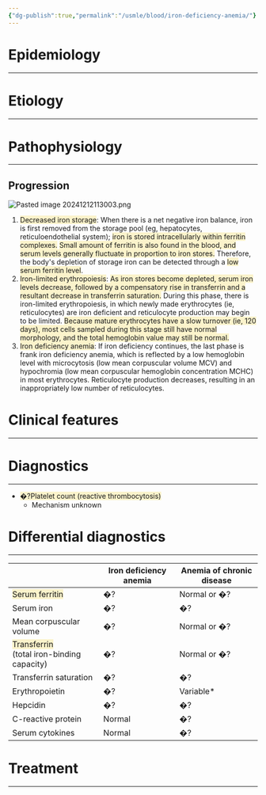 ```yaml
---
{"dg-publish":true,"permalink":"/usmle/blood/iron-deficiency-anemia/"}
---
```


# Epidemiology
---


# Etiology
---


# Pathophysiology
---
## Progression
![Pasted image 20241212113003.png](/img/user/appendix/Pasted%20image%2020241212113003.png)

1. <span style="background:rgba(240, 200, 0, 0.2)">Decreased iron storage</span>:  When there is a net negative iron balance, iron is first removed from the storage pool (eg, hepatocytes, reticuloendothelial system); <span style="background:rgba(240, 200, 0, 0.2)">iron is stored intracellularly within ferritin complexes.</span>  <span style="background:rgba(240, 200, 0, 0.2)">Small amount of ferritin is also found in the blood, and serum levels generally fluctuate in proportion to iron stores.</span>  Therefore, the body's depletion of storage iron can be detected through a <span style="background:rgba(240, 200, 0, 0.2)">low serum ferritin level</span>.
2. <span style="background:rgba(240, 200, 0, 0.2)">Iron-limited erythropoiesis</span>:  <span style="background:rgba(240, 200, 0, 0.2)">As iron stores become depleted, serum iron levels decrease, followed by a compensatory rise in transferrin and a resultant decrease in transferrin saturation.</span>  During this phase, there is iron-limited erythropoiesis, in which newly made erythrocytes (ie, reticulocytes) are iron deficient and reticulocyte production may begin to be limited.  <span style="background:rgba(240, 200, 0, 0.2)">Because mature erythrocytes have a slow turnover (ie, 120 days), most cells sampled during this stage still have normal morphology, and the total hemoglobin value may still be normal.</span>
3. <span style="background:rgba(240, 200, 0, 0.2)">Iron deficiency anemia</span>:  If iron deficiency continues, the last phase is frank iron deficiency anemia, which is reflected by a low hemoglobin level with microcytosis (low mean corpuscular volume MCV) and hypochromia (low mean corpuscular hemoglobin concentration MCHC) in most erythrocytes.  Reticulocyte production decreases, resulting in an inappropriately low number of reticulocytes.

# Clinical features
---


# Diagnostics
---
- <span style="background:rgba(240, 200, 0, 0.2)">�?Platelet count (reactive thrombocytosis)</span>
	- Mechanism unknown

# Differential diagnostics
---

|                                                                                                     | Iron deficiency anemia | Anemia of chronic disease |
| --------------------------------------------------------------------------------------------------- | ---------------------- | ------------------------- |
| <span style="background:rgba(240, 200, 0, 0.2)">Serum ferritin</span>                               | �?                     | Normal or �?              |
| Serum iron                                                                                          | �?                     | �?                        |
| Mean corpuscular volume                                                                             | �?                     | Normal or �?              |
| <span style="background:rgba(240, 200, 0, 0.2)">Transferrin</span><br>(total iron-binding capacity) | �?                     | Normal or �?              |
| Transferrin saturation                                                                              | �?                     | �?                        |
| Erythropoietin                                                                                      | �?                     | Variable*                 |
| Hepcidin                                                                                            | �?                     | �?                        |
| C-reactive protein                                                                                  | Normal                 | �?                        |
| Serum cytokines                                                                                     | Normal                 | �?                        |
# Treatment
---



